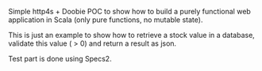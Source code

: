 Simple http4s + Doobie POC to show how to build a purely functional web application in Scala (only pure functions, no mutable state).

This is just an example to show how to retrieve a stock value in a database, validate this value ( > 0) and return a result as json.

Test part is done using Specs2.
